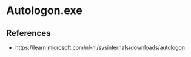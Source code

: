 # Autologon.exe

## References
* https://learn.microsoft.com/nl-nl/sysinternals/downloads/autologon
